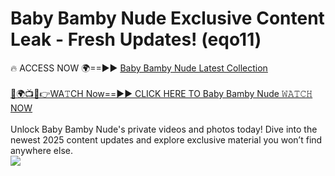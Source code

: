 # Baby Bamby Nude Exclusive Content Leak - Fresh Updates! (eqo11)

🔥 ACCESS NOW 🌍==►► <a href="https://tinyurl.com/yc657z5k" rel="nofollow">Baby Bamby Nude Latest Collection</a>
<br><br>
[🔴🌍📺📱👉WA𝚃CH Now==►► CLICK HERE TO Baby Bamby Nude 𝚆𝙰𝚃𝙲𝙷 NOW](https://tinyurl.com/yc657z5k)
<br><br>
Unlock Baby Bamby Nude's private videos and photos today! Dive into the newest 2025 content updates and explore exclusive material you won’t find anywhere else.
<br>
<a href="https://tinyurl.com/yc657z5k" rel="nofollow" data-target="animated-image.originalLink"><img src="https://camo.githubusercontent.com/8a4f000d20f83aca3bf7ec5f350d767afa0574a8a352519fd8cfa583a6f93a33/68747470733a2f2f692e696d6775722e636f6d2f644a486b345a712e676966" data-canonical-src="https://i.imgur.com/dJHk4Zq.gif" style="max-width: 100%; display: inline-block;" data-target="animated-image.originalImage"></a>
<br>

